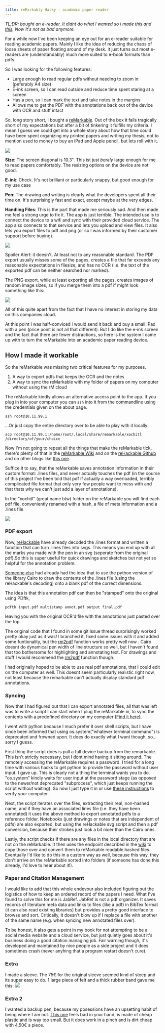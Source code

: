 ```yaml
---
title: reMarkably Hacky - academic paper reader
---
```


*TL;DR: bought an e-reader. It didnt do what I wanted so i made [this](https://github.com/lschwetlick/maxio/tree/master/tools) and [this](https://github.com/lschwetlick/rMsync). Now it's not as bad anymore.*

For a while now I've been keeping an eye out for an e-reader suitable for reading academic papers. 
Mainly I like the idea of reducing the chaos of loose sheets of paper floating around of my desk.
It just turns out most e-readers are (understandably) much more suited to e-book formats than pdfs. 

So I was looking for the following features:
- Large enough to read regular pdfs without needing to zoom in (peferably A4 size)
- E-ink screen, so I can read outside and reduce time spent staring at a screen
- Has a pen, so I can mark the text and take notes in the margins
- Allows me to get the PDF with the annotations back out of the device with OCR and stuff intact

So, long story short, I bought a [reMarkable](https://www.remarkable.com). Out of the box it falls tragically short of my expectations but after a bit of tinkering it fulfills my criteria. I mean I guess we could get into a whole story about how that time could have been spent organizing my printed papers and writing my thesis, not to mention used to money to buy an iPad and Apple pencil, but lets roll with it.

![]({{site.blog_url}}/resources/images/blog2/rM.jpg)

**Size**: The screen diagonal is 10.3". This ist just *barely* large enough for me to read papers comfortably. The resizing options on the device are not good.

**E-ink**: Check. It's not brilliant or particularly snappy, but good enough for my use case

**Pen**: The drawing and writing is clearly what the developers spent all their time on. It's surprisingly fast and exact, except maybe at the very edges.

**Handling Files**: This is the part that made me seriously sad. And then made me feel a strong urge to fix it.
The app is just terrible. 
The intended use is to connect the device to a wifi and sync with their provided cloud service. The app also connects to that service and lets you upload and view files. It also lets you export files to pdf and png (or so I was informed by their customer support before buying).

![]({{site.blog_url}}/resources/images/blog2/rMSupport.png)

Spoiler Alert: it doesn't. At least not to any reasonable standard. The PDF export usually misses some of the pages, creates a file that far exceeds any reasonable expectations in filesize, and has no OCR (i.e. the text of the exported pdf can be neither searched nor marked). 

The PNG export, while at least exporting all the pages, creates images of random image sizes, so if you merge them into a pdf if might look something like this:

![]({{site.blog_url}}/resources/images/blog2/pngsizes.png)

All of this quite apart from the fact that I have no interest in storing my data on this companies cloud.

At this point I was half-conviced I would send it back and buy a small iPad with a pen (price point is not all that different). But I do like the e-ink screen and the fact that there are fewer distractions,  so here is the system I came up with to turn the reMarkable into an academic paper reading device.

## How I made it workable

So the reMarkable was missing two critical features for my purposes.

1. A way to export pdfs that keeps the OCR and the notes
2. A way to sync the reMarkable with my folder of papers on my computer without using the rM cloud

The reMarkable kindly allows an alternative access point to the app. If you plug in into your computer you can `ssh` into it from the commandline using the credentials given on the about page.

```
ssh root@10.11.99.1
```
...Or just copy the entire directory over to be able to play with it locally:
```
scp root@10.11.99.1:/home/root/.local/share/remarkable/xochitl /directory/of/your/choice
```

Now I'm not going to repeat all the things that make the reMarkable tick, there's plenty of that in the [reMarkable Wiki](http://remarkablewiki.com/) and on the [reHackable Github](https://github.com/reHackable) and on other blogs like [this one](http://blog.lucafluri.ch/2017-11-21/customizing-remarkableTablet).

Suffice it to say, that the reMarkable saves annotation information in their custom format: .lines files, and never actually touches the pdf (in the course of this project I've been told that pdf if actually a way overloaded, terribly complicated file format that only very few people want to mess with and that thats why we can't just add a layer of annotations). 

In the "xochitl" (great name btw) folder on the reMarkable you will find each pdf file, conveniently renamed with a hash, a file of meta information and a .lines file.

![]({{site.blog_url}}/resources/images/blog2/rMFilestructure.png) 
### PDF export
Now, [reHackable](https://github.com/reHackable) have already decoded the .lines format and written a function that can turn .lines files into svgs. This means you end up with all the marks you made with the pen in an svg (seperate from the original pdf).So this is super useful for quick drawings and sketches but not yet so helpful for the annotation problem.

[Someone else](https://github.com/phil777/maxio) had already had the idea that to use the python version of the library Cairo to draw the contents of the .lines file (using the reHackable's decoding) onto a blank pdf of the correct dimensions.

The idea is that this annotation pdf can then be "stamped" onto the original using PDftk,
```
pdftk input.pdf multistamp annot.pdf output final.pdf 
```
leaving you with the original OCR'd file with the annotations just pasted over the top.

The original code that I found in some git issue thread surprisingly worked pretty okay just as it was!
I branched  it, fixed some issues with it and added some funtionality, but the [rm2pdf](https://github.com/lschwetlick/maxio/tree/master/tools) function works pretty well now . Cairo doesnt do dynamical pen width of line structure so well, but I haven't found that too bothersome for highlighting and annotating text.
For drawings and stuff I would recommend the [rm2pdf](https://github.com/lschwetlick/maxio/tree/master/tools) function though.

I had originally hoped to be able to use real pdf annotations, that I could edit on the computer as well. This doesnt seem particularly realistic right now, not least because the remarkable can't actually display standard pdf annotations. 

### Syncing
Now that I had figured out that I can export annotated files, all that was left was to write a script I can start when I plug the reMarkable in, to sync the contents with a predefined directory on my computer  [(Find it here)](https://github.com/lschwetlick/rMsync). 

I went with python because I much prefer it over shell scripts, but I have since been informed that using os.system("whatever terminal command") is deprecated and frowned upon. It does do exactly what I want though, so... sorry I guess.

First thing the script does is pull a full device backup from the remarkable. This isn't strictly necessary, but I dont mind having it sitting around. 
The remotely accessing the reMarkable requires a password. I tried for a long time with various hacks to get python to provide the password without user input. I gave up. This is clearly not a thing the terminal wants you to do. 
"os.system" kindly waits for user input at the password stage (as opposed to the newer/not deprecated "subprocess", which just keeps running the script without waiting). So now I just type it in or use [these instructions](http://remarkablewiki.com/tech/ssh) to verify your computer.

Next, the script iterates over the files, extracting their real, non-hashed name, and if they have an associated lines file (i.e. they have been annotated) it uses the above method to export annotated pdfs to a reference folder.
Notebooks (just drawings or notes that are independent of pdfs) are also exported, but using the reHackable svg script and then a pdf conversion, because their strokes just look a bit nicer than the Cairo ones.

Lastly, the script checks if there are any files in the local directory that are not on the reMarkable. It then uses the endpoint described in the [wiki](http://remarkablewiki.com/tips/client) to copy those over and convert them to reMarkable readable hashed files. 
Eventually I'd like to do this in a custom way as well, because this way, they don't arrive on the reMarkable sorted into folders (if someone has done this already, I'd love to hear about it!).


### Paper and Citation Management
I would like to add that this whole endevour also included figuring out the logistics of how to keep an ordered record of the papers I need.
What I've found to solve this for me is JabRef. JabRef is not a pdf organizer. It saves records of literature meta data and links to files (like a pdf) in BibTex format (it can also read existing libraries) but provides a pretty good interface to browse and sort.
Critically, it doesn't blow up if I replace a file with another of the same name (e.g. when syncing new annotated files over).

To be honest, it also gets a point in my book for not attempting to be a social media website and a cloud service, but just quietly goes about it's business doing a good citation managing job.
Fair warning though, it's developed and maintained by nice people as a side project and it does sometimes crash (never anyhing that a program restart doesn't cure).

### Extra
I made a sleeve. The 75€ for the original sleeve seemed kind of steep and its super easy to do. 1 large piece of felt and a thick rubber band gave me this:
![]({{site.blog_url}}/resources/images/blog2/sleeve)

### Extra 2
I wanted a backup pen, because my posessions have an upsetting habit of being where I am not. 
[This one](https://www.amazon.de/gp/product/B06Y3F5W87/ref=oh_aui_detailpage_o03_s00?ie=UTF8&psc=1) feels bad in your hand, is made of cheap plastic and is way too small. But it does work in a pinch and is dirt cheap with 4,50€ a piece.
